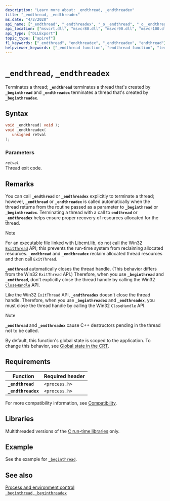 ```yaml
---
description: "Learn more about: _endthread, _endthreadex"
title: "_endthread, _endthreadex"
ms.date: "4/2/2020"
api_name: ["_endthread", "_endthreadex", "_o__endthread", "_o__endthreadex"]
api_location: ["msvcrt.dll", "msvcr80.dll", "msvcr90.dll", "msvcr100.dll", "msvcr100_clr0400.dll", "msvcr110.dll", "msvcr110_clr0400.dll", "msvcr120.dll", "msvcr120_clr0400.dll", "ucrtbase.dll", "api-ms-win-crt-runtime-l1-1-0.dll"]
api_type: ["DLLExport"]
topic_type: ["apiref"]
f1_keywords: ["_endthread", "endthreadex", "_endthreadex", "endthread"]
helpviewer_keywords: ["_endthread function", "endthread function", "terminating threads", "endthreadex function", "_endthreadex function", "threading [C++], terminating threads"]
---
```

# `_endthread`, `_endthreadex`

Terminates a thread; **`_endthread`** terminates a thread that's created by **`_beginthread`** and  **`_endthreadex`** terminates a thread that's created by **`_beginthreadex`**.

## Syntax

```C
void _endthread( void );
void _endthreadex(
   unsigned retval
);
```

### Parameters

*`retval`*\
Thread exit code.

## Remarks

You can call **`_endthread`** or **`_endthreadex`** explicitly to terminate a thread; however, **`_endthread`** or **`_endthreadex`** is called automatically when the thread returns from the routine passed as a parameter to **`_beginthread`** or **`_beginthreadex`**. Terminating a thread with a call to **`endthread`** or **`_endthreadex`** helps ensure proper recovery of resources allocated for the thread.

> [!NOTE]
> For an executable file linked with Libcmt.lib, do not call the Win32 [`ExitThread`](/windows/win32/api/processthreadsapi/nf-processthreadsapi-exitthread) API; this prevents the run-time system from reclaiming allocated resources. **`_endthread`** and **`_endthreadex`** reclaim allocated thread resources and then call `ExitThread`.

**`_endthread`** automatically closes the thread handle. (This behavior differs from the Win32 `ExitThread` API.) Therefore, when you use **`_beginthread`** and **`_endthread`**, don't explicitly close the thread handle by calling the Win32 [`CloseHandle`](/windows/win32/api/handleapi/nf-handleapi-closehandle) API.

Like the Win32 `ExitThread` API, **`_endthreadex`** doesn't close the thread handle. Therefore, when you use **`_beginthreadex`** and **`_endthreadex`**, you must close the thread handle by calling the Win32 `CloseHandle` API.

> [!NOTE]
> **`_endthread`** and **`_endthreadex`** cause C++ destructors pending in the thread not to be called.

By default, this function's global state is scoped to the application. To change this behavior, see [Global state in the CRT](../global-state.md).

## Requirements

| Function | Required header |
|---|---|
| **`_endthread`** | `<process.h>` |
| **`_endthreadex`** | `<process.h>` |

For more compatibility information, see [Compatibility](../compatibility.md).

## Libraries

Multithreaded versions of the [C run-time libraries](../crt-library-features.md) only.

## Example

See the example for [`_beginthread`](beginthread-beginthreadex.md).

## See also

[Process and environment control](../process-and-environment-control.md)\
[`_beginthread`, `_beginthreadex`](beginthread-beginthreadex.md)
